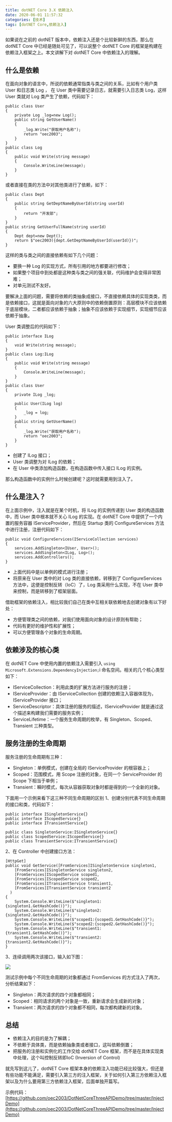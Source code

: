 ```yaml
---
title: dotNET Core 3.X 依赖注入
date: 2020-06-01 11:57:32
categories: [技术]
tags: [dotNET Core,依赖注入]
---
```


如果说在之前的 dotNET 版本中，依赖注入还是个比较新鲜的东西，那么在 dotNET Core 中已经是随处可见了，可以说整个 dotNET Core 的框架是构建在依赖注入框架之上。本文讲解下对 dotNET Core 中依赖注入的理解。

<!--more-->

## 什么是依赖

在面向对象的语言中，所说的依赖通常指类与类之间的关系，比如有个用户类 User 和日志类 Log ， 在 User 类中需要记录日志，就需要引入日志类 Log，这样 User 类就对 Log 类产生了依赖，代码如下：

```
public class User
{
    private Log _log=new Log();
    public string GetUserName()
    {
        _log.Write("获取用户名称");
        return "oec2003";
    }
}
public class Log
{
    public void Write(string message)
    {
        Console.WriteLine(message);
    }
}
```

或者直接在类的方法中对其他类进行了依赖，如下：

```
public class Dept
{
    public string GetDeptNameByUserId(string userId)
    {
        return "开发部";
    }
}
public string GetUserFullName(string userId)
{
    Dept dept=new Dept();
    return $"oec2003({dept.GetDeptNameByUserId(userId)})";
}
```

这样的类与类之间的直接依赖有如下几个问题：

* 要换一种 Log 的实现方式，所有引用的地方都要进行修改；
* 如果整个项目中到处都是这种类与类之间的强关联，代码维护会变得非常困难；
* 对单元测试不友好。

要解决上面的问题，需要将依赖的类抽象成接口，不直接依赖具体的实现类类，而是依赖接口，这就是面向对象的六大原则中的依赖倒置原则：高层模块不应该依赖于底层模块，二者都应该依赖于抽象；抽象不应该依赖于实现细节，实现细节应该依赖于抽象。

User 类调整后的代码如下：

```
public interface ILog
{
    void Write(string message);
}
public class Log:ILog
{
    public void Write(string message)
    {
        Console.WriteLine(message);
    }
}
public class User
{
    private ILog _log;

    public User(ILog log)
    {
        _log = log;
    }
    public string GetUserName()
    {
        _log.Write("获取用户名称");
        return "oec2003";
    }
}
```

* 创建了 ILog 接口；
* User 类调整为对 ILog 的依赖；
* 在 User 中类添加构造函数，在构造函数中传入接口 ILog 的实例。

那么构造函数中的实例什么时候创建呢？这时就需要用到注入了。

## 什么是注入？

在上面示例中，注入就是在某个时机，将 ILog 的实例传递到 User 类的构造函数中，而 User 类中根本就不关心 ILog 的实现。在 dotNET Core 中提供了一个内置的服务容器 IServiceProvider，然后在 Startup 类的 ConfigureServices  方法中进行注册，注册代码如下：

```
public void ConfigureServices(IServiceCollection services)
{
    services.AddSingleton<IUser, User>();
    services.AddSingleton<ILog, Log>();
    services.AddControllers();
}
```

* 上面代码中是以单例的模式进行注册；
* 将原来在 User 类中的对 Log 类的直接依赖，转移到了 ConfigureServices 方法中，这便是控制反转（IoC）了，Log 类采用什么实现，不在 User 类中来控制，而是转移到了框架层面。

借助框架的依赖注入，相比较我们自己在类中互相关联依赖地去创建对象有以下好处：

* 方便管理类之间的依赖，对我们使用面向对象的设计原则有帮助；
* 代码有更好的维护性和扩展性；
* 可以方便管理各个对象的生命周期。

## 依赖涉及的核心类

在 dotNET Core 中使用内置的依赖注入需要引入 `using Microsoft.Extensions.DependencyInjection;`i 命名空间。相关的几个核心类型如下：

* IServiceCollection：利用此类的扩展方法进行服务的注册；
* IServiceProvider：由 IServiceCollection 创建的依赖注入容器体现为，IServiceProvider 接口；
* ServiceDescriptor：具体注册的服务的描述，IServiceProvider 就是通过这个描述来构建我们需要的服务实例；
* ServiceLifetime：一个服务生命周期的枚举，有 Singleton、Scoped、Transient 三种类型。

## 服务注册的生命周期

服务注册的生命周期有三种：

* Singleton：单例模式，创建在全局的 IServiceProvider 的根容器上；
* Scoped：范围模式，用 Scope 注册的对象，在同一个 ServiceProvider 的 Scope 下相当于单例；
* Transient：瞬时模式，每次从容器获取对象时都是得到的一个全新的对象。

下面用一个示例来看下这三种不同生命周期的区别
1、创建分别代表不同生命周期的接口和类，代码如下：

```
public interface ISingletonService{}
public interface IScopedService{}
public interface ITransientService{}

public class SingletonService:ISingletonService{}
public class ScopedService:IScopedService{}
public class TransientService:ITransientService{} 
```

2、在 Controller 中创建接口方法：

```
[HttpGet]
public void GetService([FromServices]ISingletonService singleton1,
    [FromServices]ISingletonService singleton2,
    [FromServices]IScopedService scoped1,
    [FromServices]IScopedService scoped2,
    [FromServices]ITransientService transient1,
    [FromServices]ITransientService transient2
  )
{
    System.Console.WriteLine($"singleton1:{singleton1.GetHashCode()}");
    System.Console.WriteLine($"singleton2:{singleton2.GetHashCode()}");
    System.Console.WriteLine($"scoped1:{scoped1.GetHashCode()}");
    System.Console.WriteLine($"scoped2:{scoped2.GetHashCode()}");
    System.Console.WriteLine($"transient1:{transient1.GetHashCode()}");
    System.Console.WriteLine($"transient2:{transient2.GetHashCode()}");
}
```

3、连续调用两次该接口，输入如下图：

![](https://cdn.jsdelivr.net/gh/oec2003/hblog-images/img/202201300632605.jpg)

测试示例中每个不同生命周期的对象都通过 FromServices 的方式注入了两次，分析结果如下：

* Singleton：两次请求的四个对象都相同；
* Scoped：相同请求的两个对象是一致，重新请求会生成新的对象；
* Transient：两次请求的四个对象都不相同，每次都构建新的对象。

## 总结

* 依赖注入的目的是为了解耦；
* 不依赖于具体类，而是依赖抽象类或者接口，这叫依赖倒置；
* 把服务的注册和实例化的工作交给 dotNET Core 框架，而不是在具体实现类中处理，这个叫控制反转即IoC (Inversion of Control)

就先写到这儿了，dotNET Core 框架本身的依赖注入功能已经比较强大，但还是有些功能不能满足，需要引入第三方的注入框架，关于如何引入第三方依赖注入框架以及为什么要用第三方依赖注入框架，后面单独开篇写。

示例代码：[https://github.com/oec2003/DotNetCoreThreeAPIDemo/tree/master/InjectDemo](https://github.com/oec2003/DotNetCoreThreeAPIDemo/tree/master/InjectDemo)
